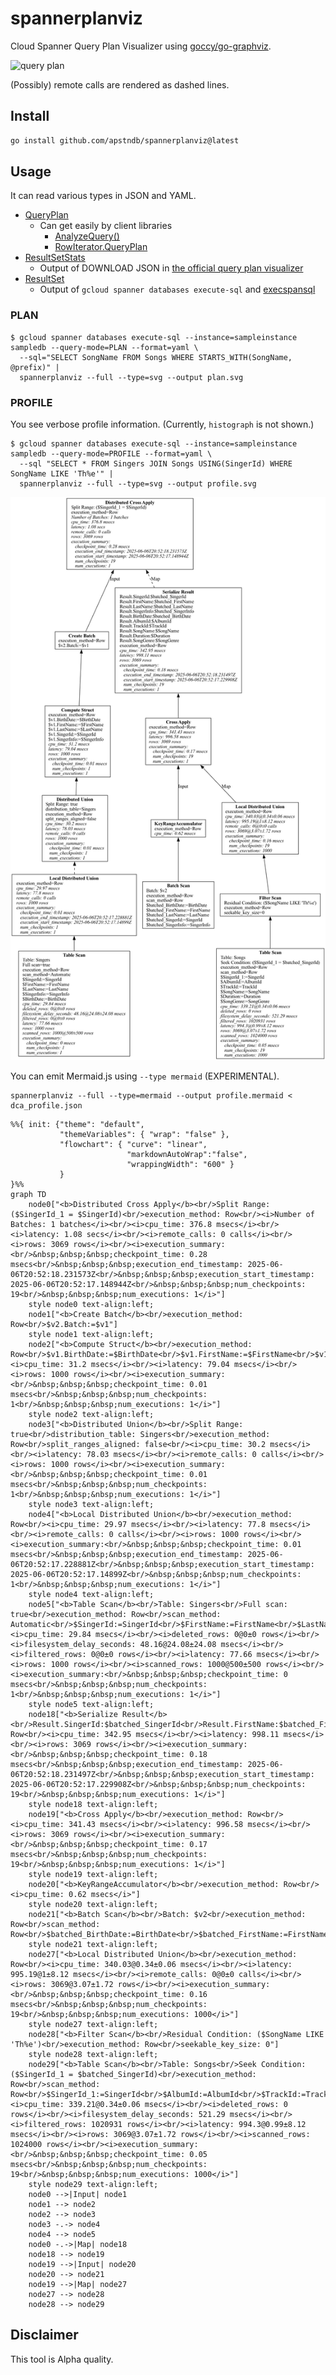 # spannerplanviz

Cloud Spanner Query Plan Visualizer using [goccy/go-graphviz](https://github.com/goccy/go-graphviz).

![query plan](docs/plan.png)

(Possibly) remote calls are rendered as dashed lines.

## Install

```sh
go install github.com/apstndb/spannerplanviz@latest
```

## Usage

It can read various types in JSON and YAML.

* [QueryPlan](https://cloud.google.com/spanner/docs/reference/rest/v1/ResultSetStats?hl=en#QueryPlan)
    * Can get easily by client libraries
        * [AnalyzeQuery()](https://pkg.go.dev/cloud.google.com/go/spanner#ReadOnlyTransaction.AnalyzeQuery)
        * [RowIterator.QueryPlan](https://pkg.go.dev/cloud.google.com/go/spanner#RowIterator)
* [ResultSetStats](https://cloud.google.com/spanner/docs/reference/rest/v1/ResultSetStats?hl=en)
    * Output of DOWNLOAD JSON in [the official query plan visualizer](https://cloud.google.com/spanner/docs/tune-query-with-visualizer?hl=en)
* [ResultSet](https://cloud.google.com/spanner/docs/reference/rest/v1/ResultSet?hl=en)
    * Output of `gcloud spanner databases execute-sql` and [execspansql](https://github.com/apstndb/execspansql)

### PLAN

```
$ gcloud spanner databases execute-sql --instance=sampleinstance sampledb --query-mode=PLAN --format=yaml \
  --sql="SELECT SongName FROM Songs WHERE STARTS_WITH(SongName, @prefix)" |
  spannerplanviz --full --type=svg --output plan.svg
```

### PROFILE

You see verbose profile information. (Currently, `histograph` is not shown.)

```
$ gcloud spanner databases execute-sql --instance=sampleinstance sampledb --query-mode=PROFILE --format=yaml \
  --sql "SELECT * FROM Singers JOIN Songs USING(SingerId) WHERE SongName LIKE 'Th%e'" |
  spannerplanviz --full --type=svg --output profile.svg
```

![full profile](docs/dca_full.png)

You can emit Mermaid.js using `--type mermaid` (EXPERIMENTAL).

```
spannerplanviz --full --type=mermaid --output profile.mermaid < dca_profile.json
```

```mermaid
%%{ init: {"theme": "default",
           "themeVariables": { "wrap": "false" },
           "flowchart": { "curve": "linear",
                          "markdownAutoWrap":"false",
                          "wrappingWidth": "600" }
           }
}%%
graph TD
    node0["<b>Distributed Cross Apply</b><br/>Split Range: ($SingerId_1 = $SingerId)<br/>execution_method: Row<br/><i>Number of Batches: 1 batches</i><br/><i>cpu_time: 376.8 msecs</i><br/><i>latency: 1.08 secs</i><br/><i>remote_calls: 0 calls</i><br/><i>rows: 3069 rows</i><br/><i>execution_summary:<br/>&nbsp;&nbsp;&nbsp;checkpoint_time: 0.28 msecs<br/>&nbsp;&nbsp;&nbsp;execution_end_timestamp: 2025-06-06T20:52:18.231573Z<br/>&nbsp;&nbsp;&nbsp;execution_start_timestamp: 2025-06-06T20:52:17.148944Z<br/>&nbsp;&nbsp;&nbsp;num_checkpoints: 19<br/>&nbsp;&nbsp;&nbsp;num_executions: 1</i>"]
    style node0 text-align:left;
    node1["<b>Create Batch</b><br/>execution_method: Row<br/>$v2.Batch:=$v1"]
    style node1 text-align:left;
    node2["<b>Compute Struct</b><br/>execution_method: Row<br/>$v1.BirthDate:=$BirthDate<br/>$v1.FirstName:=$FirstName<br/>$v1.LastName:=$LastName<br/>$v1.SingerId:=$SingerId<br/>$v1.SingerInfo:=$SingerInfo<br/><i>cpu_time: 31.2 msecs</i><br/><i>latency: 79.04 msecs</i><br/><i>rows: 1000 rows</i><br/><i>execution_summary:<br/>&nbsp;&nbsp;&nbsp;checkpoint_time: 0.01 msecs<br/>&nbsp;&nbsp;&nbsp;num_checkpoints: 1<br/>&nbsp;&nbsp;&nbsp;num_executions: 1</i>"]
    style node2 text-align:left;
    node3["<b>Distributed Union</b><br/>Split Range: true<br/>distribution_table: Singers<br/>execution_method: Row<br/>split_ranges_aligned: false<br/><i>cpu_time: 30.2 msecs</i><br/><i>latency: 78.03 msecs</i><br/><i>remote_calls: 0 calls</i><br/><i>rows: 1000 rows</i><br/><i>execution_summary:<br/>&nbsp;&nbsp;&nbsp;checkpoint_time: 0.01 msecs<br/>&nbsp;&nbsp;&nbsp;num_checkpoints: 1<br/>&nbsp;&nbsp;&nbsp;num_executions: 1</i>"]
    style node3 text-align:left;
    node4["<b>Local Distributed Union</b><br/>execution_method: Row<br/><i>cpu_time: 29.97 msecs</i><br/><i>latency: 77.8 msecs</i><br/><i>remote_calls: 0 calls</i><br/><i>rows: 1000 rows</i><br/><i>execution_summary:<br/>&nbsp;&nbsp;&nbsp;checkpoint_time: 0.01 msecs<br/>&nbsp;&nbsp;&nbsp;execution_end_timestamp: 2025-06-06T20:52:17.228881Z<br/>&nbsp;&nbsp;&nbsp;execution_start_timestamp: 2025-06-06T20:52:17.14899Z<br/>&nbsp;&nbsp;&nbsp;num_checkpoints: 1<br/>&nbsp;&nbsp;&nbsp;num_executions: 1</i>"]
    style node4 text-align:left;
    node5["<b>Table Scan</b><br/>Table: Singers<br/>Full scan: true<br/>execution_method: Row<br/>scan_method: Automatic<br/>$SingerId:=SingerId<br/>$FirstName:=FirstName<br/>$LastName:=LastName<br/>$SingerInfo:=SingerInfo<br/>$BirthDate:=BirthDate<br/><i>cpu_time: 29.84 msecs</i><br/><i>deleted_rows: 0@0±0 rows</i><br/><i>filesystem_delay_seconds: 48.16@24.08±24.08 msecs</i><br/><i>filtered_rows: 0@0±0 rows</i><br/><i>latency: 77.66 msecs</i><br/><i>rows: 1000 rows</i><br/><i>scanned_rows: 1000@500±500 rows</i><br/><i>execution_summary:<br/>&nbsp;&nbsp;&nbsp;checkpoint_time: 0 msecs<br/>&nbsp;&nbsp;&nbsp;num_checkpoints: 1<br/>&nbsp;&nbsp;&nbsp;num_executions: 1</i>"]
    style node5 text-align:left;
    node18["<b>Serialize Result</b><br/>Result.SingerId:$batched_SingerId<br/>Result.FirstName:$batched_FirstName<br/>Result.LastName:$batched_LastName<br/>Result.SingerInfo:$batched_SingerInfo<br/>Result.BirthDate:$batched_BirthDate<br/>Result.AlbumId:$AlbumId<br/>Result.TrackId:$TrackId<br/>Result.SongName:$SongName<br/>Result.Duration:$Duration<br/>Result.SongGenre:$SongGenre<br/>execution_method: Row<br/><i>cpu_time: 342.95 msecs</i><br/><i>latency: 998.11 msecs</i><br/><i>rows: 3069 rows</i><br/><i>execution_summary:<br/>&nbsp;&nbsp;&nbsp;checkpoint_time: 0.18 msecs<br/>&nbsp;&nbsp;&nbsp;execution_end_timestamp: 2025-06-06T20:52:18.231497Z<br/>&nbsp;&nbsp;&nbsp;execution_start_timestamp: 2025-06-06T20:52:17.229908Z<br/>&nbsp;&nbsp;&nbsp;num_checkpoints: 19<br/>&nbsp;&nbsp;&nbsp;num_executions: 1</i>"]
    style node18 text-align:left;
    node19["<b>Cross Apply</b><br/>execution_method: Row<br/><i>cpu_time: 341.43 msecs</i><br/><i>latency: 996.58 msecs</i><br/><i>rows: 3069 rows</i><br/><i>execution_summary:<br/>&nbsp;&nbsp;&nbsp;checkpoint_time: 0.17 msecs<br/>&nbsp;&nbsp;&nbsp;num_checkpoints: 19<br/>&nbsp;&nbsp;&nbsp;num_executions: 1</i>"]
    style node19 text-align:left;
    node20["<b>KeyRangeAccumulator</b><br/>execution_method: Row<br/><i>cpu_time: 0.62 msecs</i>"]
    style node20 text-align:left;
    node21["<b>Batch Scan</b><br/>Batch: $v2<br/>execution_method: Row<br/>scan_method: Row<br/>$batched_BirthDate:=BirthDate<br/>$batched_FirstName:=FirstName<br/>$batched_LastName:=LastName<br/>$batched_SingerId:=SingerId<br/>$batched_SingerInfo:=SingerInfo"]
    style node21 text-align:left;
    node27["<b>Local Distributed Union</b><br/>execution_method: Row<br/><i>cpu_time: 340.03@0.34±0.06 msecs</i><br/><i>latency: 995.19@1±8.12 msecs</i><br/><i>remote_calls: 0@0±0 calls</i><br/><i>rows: 3069@3.07±1.72 rows</i><br/><i>execution_summary:<br/>&nbsp;&nbsp;&nbsp;checkpoint_time: 0.16 msecs<br/>&nbsp;&nbsp;&nbsp;num_checkpoints: 19<br/>&nbsp;&nbsp;&nbsp;num_executions: 1000</i>"]
    style node27 text-align:left;
    node28["<b>Filter Scan</b><br/>Residual Condition: ($SongName LIKE 'Th%e')<br/>execution_method: Row<br/>seekable_key_size: 0"]
    style node28 text-align:left;
    node29["<b>Table Scan</b><br/>Table: Songs<br/>Seek Condition: ($SingerId_1 = $batched_SingerId)<br/>execution_method: Row<br/>scan_method: Row<br/>$SingerId_1:=SingerId<br/>$AlbumId:=AlbumId<br/>$TrackId:=TrackId<br/>$SongName:=SongName<br/>$Duration:=Duration<br/>$SongGenre:=SongGenre<br/><i>cpu_time: 339.21@0.34±0.06 msecs</i><br/><i>deleted_rows: 0 rows</i><br/><i>filesystem_delay_seconds: 521.29 msecs</i><br/><i>filtered_rows: 1020931 rows</i><br/><i>latency: 994.3@0.99±8.12 msecs</i><br/><i>rows: 3069@3.07±1.72 rows</i><br/><i>scanned_rows: 1024000 rows</i><br/><i>execution_summary:<br/>&nbsp;&nbsp;&nbsp;checkpoint_time: 0.05 msecs<br/>&nbsp;&nbsp;&nbsp;num_checkpoints: 19<br/>&nbsp;&nbsp;&nbsp;num_executions: 1000</i>"]
    style node29 text-align:left;
    node0 -->|Input| node1
    node1 --> node2
    node2 --> node3
    node3 -.-> node4
    node4 --> node5
    node0 -.->|Map| node18
    node18 --> node19
    node19 -->|Input| node20
    node20 --> node21
    node19 -->|Map| node27
    node27 --> node28
    node28 --> node29
```

## Disclaimer

This tool is Alpha quality.